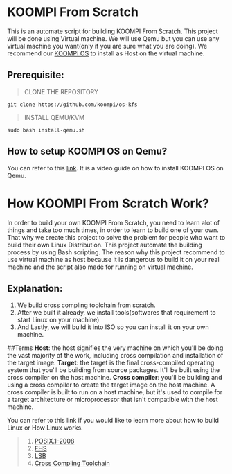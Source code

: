 # KOOMPI From Scratch

This is an automate script for building KOOMPI From Scratch. This project will be done using Virtual machine. We will use Qemu but you can use any virtual machine you want(only if you are sure what you are doing). We recommend our [KOOMPI OS](http://repo.koompi.org/iso/KOOMPI-OS-2020.05.20-x86_64.iso) to install as Host on the virtual machine.

## Prerequisite:

> CLONE THE REPOSITORY

```
git clone https://github.com/koompi/os-kfs
```

> INSTALL QEMU/KVM

```
sudo bash install-qemu.sh
```

## How to setup KOOMPI OS on Qemu?

You can refer to this [link](). It is a video guide on how to install KOOMPI OS on Qemu.

# How KOOMPI From Scratch Work?

In order to build your own KOOMPI From Scratch, you need to learn alot of things and take too much times, in order to learn to build one of your own. That why we create this project to solve the problem for people who want to build their own Linux Distribution. This project automate the building process by using Bash scripting. The reason why this project recommend to use virtual machine as host because it is dangerous to build it on your real machine and the script also made for running on virtual machine.

## Explanation:

1. We build cross compling toolchain from scratch.
2. After we built it already, we install tools(softwares that requirement to start Linux on your machine)
3. And Lastly, we will build it into ISO so you can install it on your own machine.

##Terms
<b>Host</b>: the host signifies the very machine on which you'll be doing the vast majority of the work, including cross compilation and installation of the target image.
<b>Target</b>: the target is the final cross-compiled operating system that you'll be building from source packages. It'll be built using the cross compiler on the host machine.
<b>Cross compiler</b>: you'll be building and using a cross compiler to create the target image on the host machine. A cross compiler is built to run on a host machine, but it's used to compile for a target architecture or microprocessor that isn't compatible with the host machine.

You can refer to this link if you would like to learn more about how to build Linux or How Linux works.

> 1. [POSIX.1-2008](https://pubs.opengroup.org/onlinepubs/9699919799/)
> 2. [FHS](http://refspecs.linuxfoundation.org/FHS_3.0/fhs/index.html)
> 3. [LSB](https://refspecs.linuxfoundation.org/lsb.shtml)
> 4. [Cross Compling Toolchain](https://medium.com/@nonuruzun/what-is-a-toolchain-and-a-cross-compiler-2a27f04aff92)
